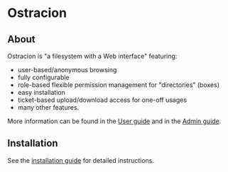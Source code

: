 # Ostracion

## About

Ostracion is "a filesystem with a Web interface" featuring:

- user-based/anonymous browsing
- fully configurable
- role-based flexible permission management for "directories" (boxes)
- easy installation
- ticket-based upload/download access for one-off usages
- many other features.

More information can be found in the
[User guide](ostracion_app/resources/guides_markdown/user_guide.md)
and in the
[Admin guide](ostracion_app/resources/guides_markdown/admin_guide.md).


## Installation

See the [installation guide](installer/README.md) for detailed instructions.
